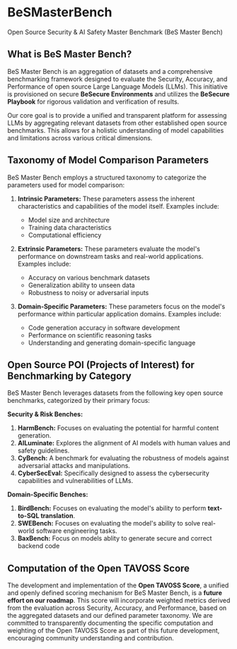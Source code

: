 # BeSMasterBench
 Open Source Security & AI Safety Master Benchmark (BeS Master Bench)

## What is BeS Master Bench?

BeS Master Bench is an aggregation of datasets and a comprehensive benchmarking framework designed to evaluate the Security, Accuracy, and Performance of open source Large Language Models (LLMs). This initiative is provisioned on secure **BeSecure Environments** and utilizes the **BeSecure Playbook** for rigorous validation and verification of results.

Our core goal is to provide a unified and transparent platform for assessing LLMs by aggregating relevant datasets from other established open source benchmarks. This allows for a holistic understanding of model capabilities and limitations across various critical dimensions.

## Taxonomy of Model Comparison Parameters

BeS Master Bench employs a structured taxonomy to categorize the parameters used for model comparison:

1.  **Intrinsic Parameters:** These parameters assess the inherent characteristics and capabilities of the model itself. Examples include:
    * Model size and architecture
    * Training data characteristics
    * Computational efficiency

2.  **Extrinsic Parameters:** These parameters evaluate the model's performance on downstream tasks and real-world applications. Examples include:
    * Accuracy on various benchmark datasets
    * Generalization ability to unseen data
    * Robustness to noisy or adversarial inputs

3.  **Domain-Specific Parameters:** These parameters focus on the model's performance within particular application domains. Examples include:
    * Code generation accuracy in software development
    * Performance on scientific reasoning tasks
    * Understanding and generating domain-specific language

## Open Source POI (Projects of Interest) for Benchmarking by Category

BeS Master Bench leverages datasets from the following key open source benchmarks, categorized by their primary focus:

**Security & Risk Benches:**

1.  **HarmBench:** Focuses on evaluating the potential for harmful content generation.
2.  **AILuminate:** Explores the alignment of AI models with human values and safety guidelines.
3.  **CyBench:** A benchmark for evaluating the robustness of models against adversarial attacks and manipulations.
4.  **CyberSecEval:** Specifically designed to assess the cybersecurity capabilities and vulnerabilities of LLMs.


**Domain-Specific Benches:**

1.  **BirdBench:** Focuses on evaluating the model's ability to perform **text-to-SQL translation**.
2.  **SWEBench:** Focuses on evaluating the model's ability to solve real-world software engineering tasks.
3.  **BaxBench:** Focus on models ablity to generate secure and correct backend code 

## Computation of the Open TAVOSS Score

The development and implementation of the **Open TAVOSS Score**, a unified and openly defined scoring mechanism for BeS Master Bench, is a **future effort on our roadmap**. This score will incorporate weighted metrics derived from the evaluation across Security, Accuracy, and Performance, based on the aggregated datasets and our defined parameter taxonomy. We are committed to transparently documenting the specific computation and weighting of the Open TAVOSS Score as part of this future development, encouraging community understanding and contribution.






